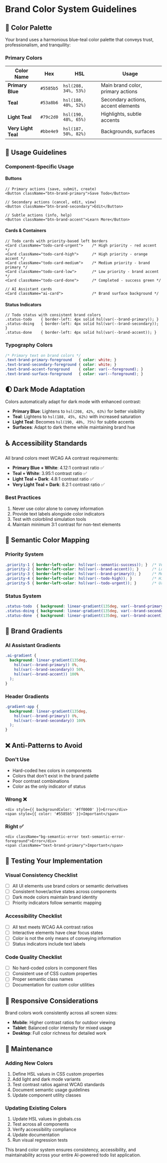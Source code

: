 # Brand Color System Guidelines

## 🎨 Color Palette

Your brand uses a harmonious blue-teal color palette that conveys trust, professionalism, and tranquility:

### Primary Colors

| Color Name | Hex | HSL | Usage |
|------------|-----|-----|--------|
| **Primary Blue** | `#5585b5` | `hsl(208, 34%, 53%)` | Main brand color, primary actions |
| **Teal** | `#53a8b6` | `hsl(188, 40%, 52%)` | Secondary actions, accent elements |
| **Light Teal** | `#79c2d0` | `hsl(190, 48%, 65%)` | Highlights, subtle accents |
| **Very Light Teal** | `#bbe4e9` | `hsl(187, 50%, 82%)` | Backgrounds, surfaces |

## 🚀 Usage Guidelines

### Component-Specific Usage

#### Buttons
```tsx
// Primary actions (save, submit, create)
<Button className="btn-brand-primary">Save Todo</Button>

// Secondary actions (cancel, edit, view)
<Button className="btn-brand-secondary">Edit</Button>

// Subtle actions (info, help)
<Button className="btn-brand-accent">Learn More</Button>
```

#### Cards & Containers
```tsx
// Todo cards with priority-based left borders
<Card className="todo-card-urgent">    /* High priority - red accent */
<Card className="todo-card-high">      /* High priority - orange accent */
<Card className="todo-card-medium">    /* Medium priority - brand primary */
<Card className="todo-card-low">       /* Low priority - brand accent */
<Card className="todo-card-done">      /* Completed - success green */

// AI Assistant cards
<Card className="ai-card">             /* Brand surface background */
```

#### Status Indicators
```tsx
// Todo status with consistent brand colors
.status-todo    { border-left: 4px solid hsl(var(--brand-primary)); }
.status-doing   { border-left: 4px solid hsl(var(--brand-secondary)); }
.status-done    { border-left: 4px solid hsl(var(--brand-accent)); }
```

### Typography Colors
```css
/* Primary text on brand colors */
.text-brand-primary-foreground   { color: white; }
.text-brand-secondary-foreground { color: white; }
.text-brand-accent-foreground    { color: var(--foreground); }
.text-brand-surface-foreground   { color: var(--foreground); }
```

## 🌓 Dark Mode Adaptation

Colors automatically adapt for dark mode with enhanced contrast:

- **Primary Blue**: Lightens to `hsl(208, 42%, 63%)` for better visibility
- **Teal**: Lightens to `hsl(188, 45%, 62%)` with increased saturation  
- **Light Teal**: Becomes `hsl(190, 48%, 75%)` for subtle accents
- **Surfaces**: Adapt to dark theme while maintaining brand hue

## ♿ Accessibility Standards

All brand colors meet WCAG AA contrast requirements:

- **Primary Blue + White**: 4.12:1 contrast ratio ✅
- **Teal + White**: 3.95:1 contrast ratio ✅  
- **Light Teal + Dark**: 4.8:1 contrast ratio ✅
- **Very Light Teal + Dark**: 8.2:1 contrast ratio ✅

### Best Practices
1. Never use color alone to convey information
2. Provide text labels alongside color indicators
3. Test with colorblind simulation tools
4. Maintain minimum 3:1 contrast for non-text elements

## 🎯 Semantic Color Mapping

### Priority System
```css
.priority-1 { border-left-color: hsl(var(--semantic-success)); }  /* Very Low - Green */
.priority-2 { border-left-color: hsl(var(--brand-accent)); }      /* Low - Light Teal */
.priority-3 { border-left-color: hsl(var(--brand-primary)); }     /* Medium - Primary Blue */
.priority-4 { border-left-color: hsl(var(--todo-high)); }         /* High - Orange */
.priority-5 { border-left-color: hsl(var(--todo-urgent)); }       /* Urgent - Red */
```

### Status System
```css
.status-todo  { background: linear-gradient(135deg, var(--brand-primary), var(--brand-primary-hover)); }
.status-doing { background: linear-gradient(135deg, var(--brand-secondary), var(--brand-secondary-hover)); }
.status-done  { background: linear-gradient(135deg, var(--brand-accent), var(--semantic-success)); }
```

## 🎨 Brand Gradients

### AI Assistant Gradients
```css
.ai-gradient {
  background: linear-gradient(135deg, 
    hsl(var(--brand-primary)) 0%,
    hsl(var(--brand-secondary)) 50%,
    hsl(var(--brand-accent)) 100%
  );
}
```

### Header Gradients
```css
.gradient-app {
  background: linear-gradient(135deg,
    hsl(var(--brand-primary)) 0%,
    hsl(var(--brand-secondary)) 100%
  );
}
```

## ❌ Anti-Patterns to Avoid

### Don't Use
- Hard-coded hex colors in components
- Colors that don't exist in the brand palette
- Poor contrast combinations
- Color as the only indicator of status

### Wrong ❌
```tsx
<div style={{ backgroundColor: '#ff0000' }}>Error</div>
<span style={{ color: '#5585b5' }}>Important</span>
```

### Right ✅
```tsx
<div className="bg-semantic-error text-semantic-error-foreground">Error</div>
<span className="text-brand-primary">Important</span>
```

## 🧪 Testing Your Implementation

### Visual Consistency Checklist
- [ ] All UI elements use brand colors or semantic derivatives
- [ ] Consistent hover/active states across components
- [ ] Dark mode colors maintain brand identity
- [ ] Priority indicators follow semantic mapping

### Accessibility Checklist
- [ ] All text meets WCAG AA contrast ratios
- [ ] Interactive elements have clear focus states
- [ ] Color is not the only means of conveying information
- [ ] Status indicators include text labels

### Code Quality Checklist
- [ ] No hard-coded colors in component files
- [ ] Consistent use of CSS custom properties
- [ ] Proper semantic class names
- [ ] Documentation for custom color utilities

## 📱 Responsive Considerations

Brand colors work consistently across all screen sizes:

- **Mobile**: Higher contrast ratios for outdoor viewing
- **Tablet**: Balanced color intensity for mixed usage
- **Desktop**: Full color richness for detailed work

## 🔧 Maintenance

### Adding New Colors
1. Define HSL values in CSS custom properties
2. Add light and dark mode variants
3. Test contrast ratios against WCAG standards
4. Document semantic usage guidelines
5. Update component utility classes

### Updating Existing Colors
1. Update HSL values in globals.css
2. Test across all components  
3. Verify accessibility compliance
4. Update documentation
5. Run visual regression tests

This brand color system ensures consistency, accessibility, and maintainability across your entire AI-powered todo list application.